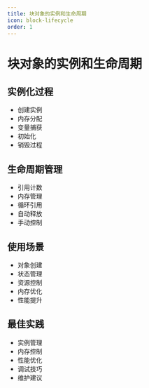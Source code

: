 ```yaml
---
title: 块对象的实例和生命周期
icon: block-lifecycle
order: 1
---
```


# 块对象的实例和生命周期

## 实例化过程
- 创建实例
- 内存分配
- 变量捕获
- 初始化
- 销毁过程

## 生命周期管理
- 引用计数
- 内存管理
- 循环引用
- 自动释放
- 手动控制

## 使用场景
- 对象创建
- 状态管理
- 资源控制
- 内存优化
- 性能提升

## 最佳实践
- 实例管理
- 内存控制
- 性能优化
- 调试技巧
- 维护建议
